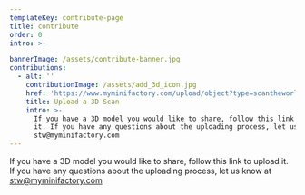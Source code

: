 ```yaml
---
templateKey: contribute-page
title: contribute
order: 0
intro: >-

bannerImage: /assets/contribute-banner.jpg
contributions:
  - alt: ''
    contributionImage: /assets/add_3d_icon.jpg
    href: 'https://www.myminifactory.com/upload/object?type=scantheworld'
    title: Upload a 3D Scan
    intro: >-
      If you have a 3D model you would like to share, follow this link to upload
      it. If you have any questions about the uploading process, let us know at
      stw@myminifactory.com
---
```


If you have a 3D model you would like to share, follow this link to upload      it. If you have any questions about the uploading process, let us know at      [stw@myminifactory.com](mailto:stw@myminifactory.com) 